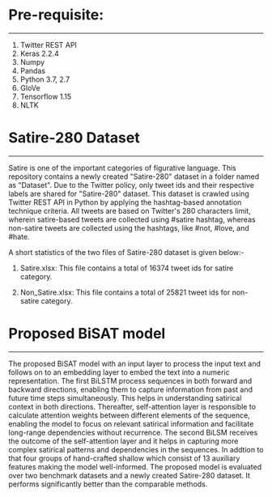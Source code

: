 
# Pre-requisite:
--------------------------------

1. Twitter REST API
2. Keras 2.2.4
3. Numpy
4. Pandas
5. Python 3.7, 2.7
6. GloVe
7. Tensorflow 1.15
8. NLTK

# Satire-280 Dataset
--------------------------------
Satire is one of the important categories of figurative language. This repository contains a newly created "Satire-280" dataset in a folder named as "Dataset". Due to the Twitter policy, only tweet ids and their respective labels are shared for "Satire-280" dataset. This dataset is crawled using Twitter REST API in Python by applying the hashtag-based annotation technique criteria. All tweets are based on Twitter's 280 characters limit, wherein satire-based tweets are collected using #satire hashtag, whereas non-satire tweets are collected using the hashtags, like #not, #love, and #hate. 

A short statistics of the two files of Satire-280 dataset is given below:-

1. Satire.xlsx: This file contains a total of 16374 tweet ids for satire category. 

2. Non_Satire.xlsx: This file contains a total of 25821 tweet ids for non-satire category.

# Proposed BiSAT model
--------------------------------
The proposed BiSAT model with an input layer to process the input text and follows on to an embedding layer to embed the text into a numeric representation. The first BiLSTM process sequences in both forward and backward directions, enabling them to capture information from past and future time steps simultaneously. This helps in understanding satirical context in both directions. Thereafter, self-attention layer is responsible to calculate attention weights between different elements of the sequence, enabling the model to focus on relevant satirical information and facilitate long-range dependencies without recurrence. The second BiLSM receives the outcome of the self-attention layer and it helps in capturing more complex satirical patterns and dependencies in the sequences. In addtion to that four groups of hand-crafted shallow which consist of 13 auxiliary features making the model well-informed. The proposed model is evaluated over two benchmark datasets and a newly created Satire-280 dataset. It performs significantly better than the comparable methods.



